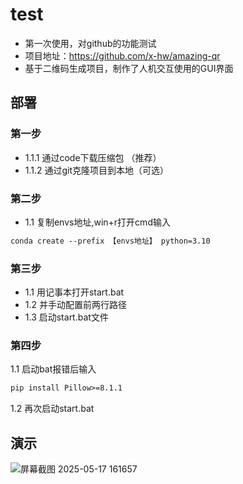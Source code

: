 # test
* 第一次使用，对github的功能测试
* 项目地址：https://github.com/x-hw/amazing-qr
* 基于二维码生成项目，制作了人机交互使用的GUI界面

## 部署
### 第一步
* 1.1.1 通过code下载压缩包 （推荐）
* 1.1.2 通过git克隆项目到本地（可选）

### 第二步
* 1.1 复制envs地址,win+r打开cmd输入
```markdown
conda create --prefix 【envs地址】 python=3.10
```
### 第三步
* 1.1 用记事本打开start.bat
* 1.2 并手动配置前两行路径
* 1.3 启动start.bat文件
### 第四步
1.1 启动bat报错后输入
```markdown
pip install Pillow>=8.1.1
```
1.2 再次启动start.bat

## 演示
![屏幕截图 2025-05-17 161657](https://github.com/user-attachments/assets/108d3229-670d-422d-afea-362aa13afd07)

